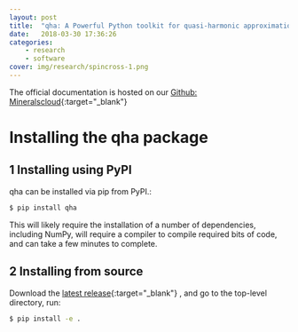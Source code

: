 ```yaml
---
layout: post
title:  "qha: A Powerful Python toolkit for quasi-harmonic approximation"
date:   2018-03-30 17:36:26
categories: 
    - research
    - software
cover: img/research/spincross-1.png
---
```


The official documentation is hosted on our [Github: Mineralscloud](https://mineralscloud.github.io/qha/index.html){:target="_blank"}


# Installing the qha package
## 1 Installing using PyPI
qha can be installed via pip from PyPI.:

```bash
$ pip install qha
```

This will likely require the installation of a number of dependencies, including NumPy, will require a compiler to compile required bits of code, and can take a few minutes to complete.


## 2 Installing from source
Download the [latest release](https://github.com/MineralsCloud/qha/releases){:target="_blank"} , and go to the top-level directory, run:

```bash
$ pip install -e .
```
